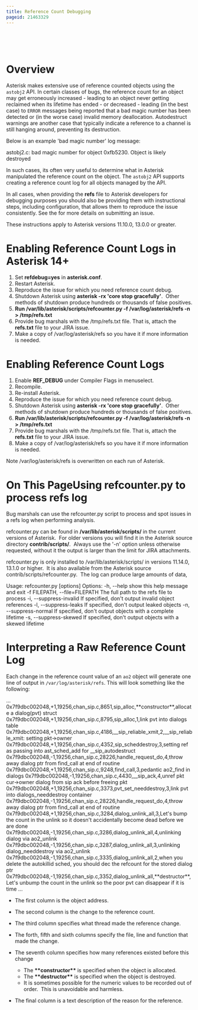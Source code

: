 ```yaml
---
title: Reference Count Debugging
pageid: 21463329
---
```


 

 

Overview
========

Asterisk makes extensive use of reference counted objects using the `astobj2` API. In certain classes of bugs, the reference count for an object may get erroneously increased - leading to an object never getting reclaimed when its lifetime has ended - or decreased - leading (in the best case) to `ERROR` messages being reported that a bad magic number has been detected or (in the worse case) invalid memory deallocation. Autodestruct warnings are another case that typically indicate a reference to a channel is still hanging around, preventing its destruction.

Below is an example 'bad magic number' log message:

astobj2.c: bad magic number for object 0xfb5230. Object is likely destroyed 

In such cases, its often very useful to determine what in Asterisk manipulated the reference count on the object. The `astobj2` API supports creating a reference count log for all objects managed by the API.

In all cases, when providing the **refs** file to Asterisk developers for debugging purposes you should also be providing them with instructional steps, including configuration, that allows them to reproduce the issue consistently. See the  for more details on submitting an issue.

These instructions apply to Asterisk versions 11.10.0, 13.0.0 or greater.

Enabling Reference Count Logs in Asterisk 14+
=============================================

1. Set **refdebug=yes** in **asterisk.conf**.
2. Restart Asterisk.
3. Reproduce the issue for which you need reference count debug.
4. Shutdown Asterisk using **asterisk -rx 'core stop gracefully'**.  Other methods of shutdown produce hundreds or thousands of false positives.
5. **Run **/var/lib/asterisk/scripts/refcounter.py -f /var/log/asterisk/refs -n > /tmp/refs.txt****
6. Provide bug marshals with the /tmp/refs.txt file. That is, attach the **refs.txt** file to your JIRA issue.
7. Make a copy of /var/log/asterisk/refs so you have it if more information is needed.

Enabling Reference Count Logs
=============================

1. Enable **REF\_DEBUG** under Compiler Flags in menuselect.
2. Recompile.
3. Re-install Asterisk.
4. Reproduce the issue for which you need reference count debug.
5. Shutdown Asterisk using **asterisk -rx 'core stop gracefully'**.  Other methods of shutdown produce hundreds or thousands of false positives.
6. **Run **/var/lib/asterisk/scripts/refcounter.py -f /var/log/asterisk/refs -n > /tmp/refs.txt****
7. Provide bug marshals with the /tmp/refs.txt file. That is, attach the **refs.txt** file to your JIRA issue.
8. Make a copy of /var/log/asterisk/refs so you have it if more information is needed.

Note /var/log/asterisk/refs is overwritten on each run of Asterisk.

On This PageUsing refcounter.py to process refs log
=======================================

Bug marshals can use the refcounter.py script to process and spot issues in a refs log when performing analysis.

refcounter.py can be found in **/var/lib/asterisk/scripts/** in the current versions of Asterisk.  For older versions you will find it in the Asterisk source directory **contrib/scripts/**.  Always use the '-n' option unless otherwise requested, without it the output is larger than the limit for JIRA attachments.

refcounter.py is only installed to /var/lib/asterisk/scripts/ in versions 11.14.0, 13.1.0 or higher.  It is also available from the Asterisk source contrib/scripts/refcounter.py.  The log can produce large amounts of data,

Usage: refcounter.py [options]
Options:
 -h, --help show this help message and exit
 -f FILEPATH, --file=FILEPATH
 The full path to the refs file to process
 -i, --suppress-invalid
 If specified, don't output invalid object references
 -l, --suppress-leaks If specified, don't output leaked objects
 -n, --suppress-normal
 If specified, don't output objects with a complete
 lifetime
 -s, --suppress-skewed
 If specified, don't output objects with a skewed
 lifetime 

Interpreting a Raw Reference Count Log
======================================

Each change in the reference count value of an `ao2` object will generate one line of output in `/var/log/asterisk/refs`. This will look something like the following:

...
0x7f9dbc002048,+1,19256,chan\_sip.c,8651,sip\_alloc,\*\*constructor\*\*,allocate a dialog(pvt) struct
0x7f9dbc002048,+1,19256,chan\_sip.c,8795,sip\_alloc,1,link pvt into dialogs table
0x7f9dbc002048,+1,19256,chan\_sip.c,4186,\_\_sip\_reliable\_xmit,2,\_\_sip\_reliable\_xmit: setting pkt->owner
0x7f9dbc002048,+1,19256,chan\_sip.c,4352,sip\_scheddestroy,3,setting ref as passing into ast\_sched\_add for \_\_sip\_autodestruct
0x7f9dbc002048,-1,19256,chan\_sip.c,28226,handle\_request\_do,4,throw away dialog ptr from find\_call at end of routine
0x7f9dbc002048,+1,19256,chan\_sip.c,9248,find\_call,3,pedantic ao2\_find in dialogs
0x7f9dbc002048,-1,19256,chan\_sip.c,4430,\_\_sip\_ack,4,unref pkt cur->owner dialog from sip ack before freeing pkt
0x7f9dbc002048,+1,19256,chan\_sip.c,3373,pvt\_set\_needdestroy,3,link pvt into dialogs\_needdestroy container
0x7f9dbc002048,-1,19256,chan\_sip.c,28226,handle\_request\_do,4,throw away dialog ptr from find\_call at end of routine
0x7f9dbc002048,+1,19256,chan\_sip.c,3284,dialog\_unlink\_all,3,Let's bump the count in the unlink so it doesn't accidentally become dead before we are done
0x7f9dbc002048,-1,19256,chan\_sip.c,3286,dialog\_unlink\_all,4,unlinking dialog via ao2\_unlink
0x7f9dbc002048,-1,19256,chan\_sip.c,3287,dialog\_unlink\_all,3,unlinking dialog\_needdestroy via ao2\_unlink
0x7f9dbc002048,-1,19256,chan\_sip.c,3335,dialog\_unlink\_all,2,when you delete the autokillid sched, you should dec the refcount for the stored dialog ptr
0x7f9dbc002048,-1,19256,chan\_sip.c,3352,dialog\_unlink\_all,\*\*destructor\*\*,Let's unbump the count in the unlink so the poor pvt can disappear if it is time
...
* The first column is the object address.
* The second column is the change to the reference count.
* The third column specifies what thread made the reference change.
* The forth, fifth and sixth columns specify the file, line and function that made the change.
* The seventh column specifies how many references existed before this change  

	+ The **\*\*constructor\*\*** is specified when the object is allocated.
	+ The **\*\*destructor\*\*** is specified when the object is destroyed.
	+ It is sometimes possible for the numeric values to be recorded out of order.  This is unavoidable and harmless.
* The final column is a text description of the reason for the reference.
